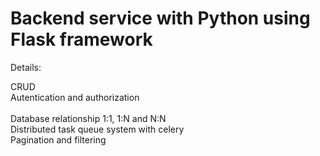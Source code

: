 <h1>Backend service with Python using Flask framework </h1>
Details: <br>

CRUD<br>
Autentication and authorization<br>    
Database relationship 1:1, 1:N and N:N<br>
Distributed task queue system with celery<br>
Pagination and filtering<br>

